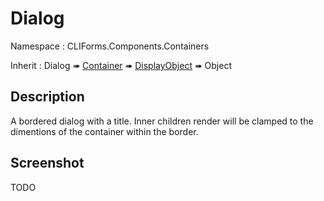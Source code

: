 # Dialog

Namespace : CLIForms.Components.Containers

Inherit : Dialog ➠ [Container](Components/Container.md) ➠ [DisplayObject](Components/DisplayObject.md) ➠ Object

## Description
A bordered dialog with a title. Inner children render will be clamped to the dimentions of the container within the border.
## Screenshot
TODO

<!-- autoDocs:Dialog -->

